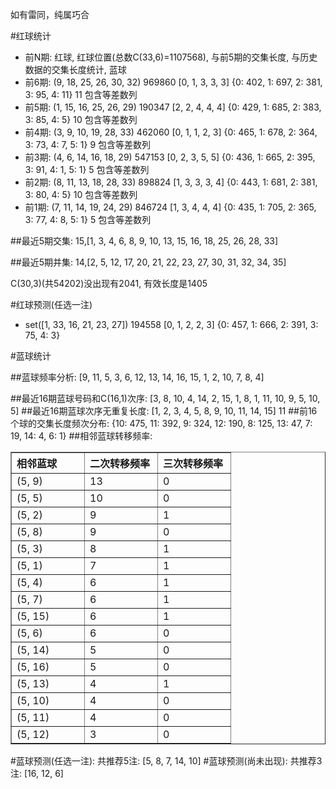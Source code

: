 <!-- 
.. title: 双色球2013154期(2013-12-31)数据分析报告
.. slug: slott-2013154-2013-12-31-report
.. date: 2014-01-01 08:00:00 UTC+08:00
.. tags: Lottery
.. link: 
.. description: 
.. type: text
-->

如有雷同，纯属巧合

<!-- TEASER_END-->

#红球统计

- 前N期: 红球, 红球位置(总数C(33,6)=1107568), 与前5期的交集长度, 与历史数据的交集长度统计, 蓝球
- 前6期: (9, 18, 25, 26, 30, 32) 969860 [0, 1, 3, 3, 3] {0: 402, 1: 697, 2: 381, 3: 95, 4: 11} 11 包含等差数列
- 前5期: (1, 15, 16, 25, 26, 29) 190347 [2, 2, 4, 4, 4] {0: 429, 1: 685, 2: 383, 3: 85, 4: 5} 10 包含等差数列
- 前4期: (3, 9, 10, 19, 28, 33) 462060 [0, 1, 1, 2, 3] {0: 465, 1: 678, 2: 364, 3: 73, 4: 7, 5: 1} 9 包含等差数列
- 前3期: (4, 6, 14, 16, 18, 29) 547153 [0, 2, 3, 5, 5] {0: 436, 1: 665, 2: 395, 3: 91, 4: 1, 5: 1} 5 包含等差数列
- 前2期: (8, 11, 13, 18, 28, 33) 898824 [1, 3, 3, 3, 4] {0: 443, 1: 681, 2: 381, 3: 80, 4: 5} 10 包含等差数列
- 前1期: (7, 11, 14, 19, 24, 29) 846724 [1, 3, 4, 4, 4] {0: 435, 1: 705, 2: 365, 3: 77, 4: 8, 5: 1} 5 包含等差数列

##最近5期交集:
15,[1, 3, 4, 6, 8, 9, 10, 13, 15, 16, 18, 25, 26, 28, 33]

##最近5期并集:
14,[2, 5, 12, 17, 20, 21, 22, 23, 27, 30, 31, 32, 34, 35]

C(30,3)(共54202)没出现有2041, 
有效长度是1405

#红球预测(任选一注)

- set([1, 33, 16, 21, 23, 27]) 194558 [0, 1, 2, 2, 3] {0: 457, 1: 666, 2: 391, 3: 75, 4: 3}

#蓝球统计

##蓝球频率分析:
[9, 11, 5, 3, 6, 12, 13, 14, 16, 15, 1, 2, 10, 7, 8, 4]

##最近16期蓝球号码和C(16,1)次序:
[3, 8, 10, 4, 14, 2, 15, 1, 8, 1, 11, 10, 9, 5, 10, 5]
##最近16期蓝球次序无重复长度:
[1, 2, 3, 4, 5, 8, 9, 10, 11, 14, 15] 11
##前16个球的交集长度频次分布:
{10: 475, 11: 392, 9: 324, 12: 190, 8: 125, 13: 47, 7: 19, 14: 4, 6: 1}
##相邻蓝球转移频率:
<table border="1" class="table table-striped dataframe">
  <thead>
    <tr style="text-align: left;">
      <th style="min-width: 100px;">相邻蓝球</th>
      <th style="min-width: 100px;">二次转移频率</th>
      <th style="min-width: 100px;">三次转移频率</th>
    </tr>
  </thead>
  <tbody>
    <tr>
      <td>  (5, 9)</td>
      <td> 13</td>
      <td> 0</td>
    </tr>
    <tr>
      <td>  (5, 5)</td>
      <td> 10</td>
      <td> 0</td>
    </tr>
    <tr>
      <td>  (5, 2)</td>
      <td>  9</td>
      <td> 1</td>
    </tr>
    <tr>
      <td>  (5, 8)</td>
      <td>  9</td>
      <td> 0</td>
    </tr>
    <tr>
      <td>  (5, 3)</td>
      <td>  8</td>
      <td> 1</td>
    </tr>
    <tr>
      <td>  (5, 1)</td>
      <td>  7</td>
      <td> 1</td>
    </tr>
    <tr>
      <td>  (5, 4)</td>
      <td>  6</td>
      <td> 1</td>
    </tr>
    <tr>
      <td>  (5, 7)</td>
      <td>  6</td>
      <td> 1</td>
    </tr>
    <tr>
      <td> (5, 15)</td>
      <td>  6</td>
      <td> 1</td>
    </tr>
    <tr>
      <td>  (5, 6)</td>
      <td>  6</td>
      <td> 0</td>
    </tr>
    <tr>
      <td> (5, 14)</td>
      <td>  5</td>
      <td> 0</td>
    </tr>
    <tr>
      <td> (5, 16)</td>
      <td>  5</td>
      <td> 0</td>
    </tr>
    <tr>
      <td> (5, 13)</td>
      <td>  4</td>
      <td> 1</td>
    </tr>
    <tr>
      <td> (5, 10)</td>
      <td>  4</td>
      <td> 0</td>
    </tr>
    <tr>
      <td> (5, 11)</td>
      <td>  4</td>
      <td> 0</td>
    </tr>
    <tr>
      <td> (5, 12)</td>
      <td>  3</td>
      <td> 0</td>
    </tr>
  </tbody>
</table>
#蓝球预测(任选一注):
共推荐5注: [5, 8, 7, 14, 10]
#蓝球预测(尚未出现):
共推荐3注: [16, 12, 6]

